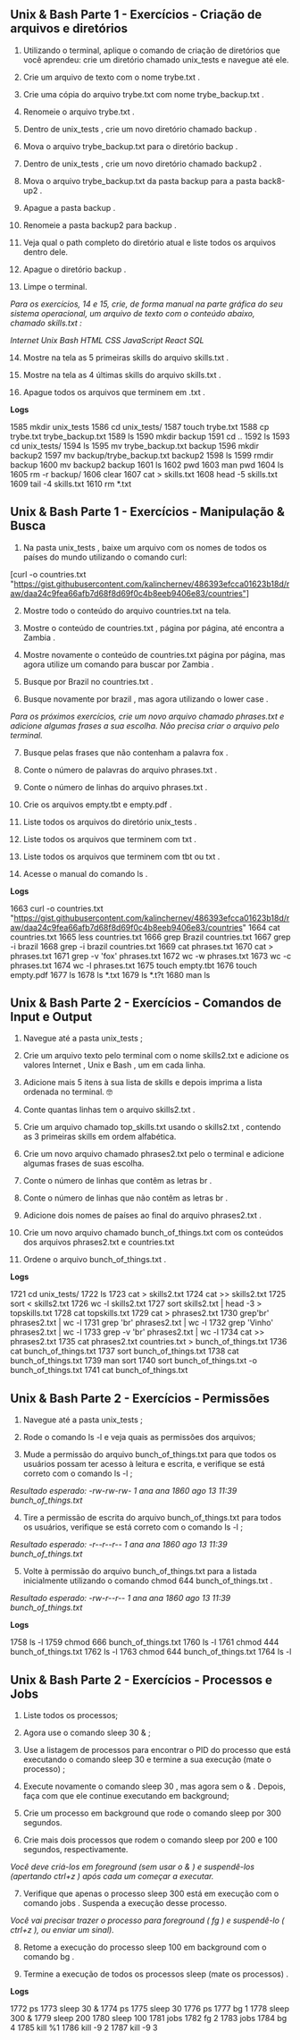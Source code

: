 ## Unix & Bash Parte 1 - Exercícios - Criação de arquivos e diretórios

1. Utilizando o terminal, aplique o comando de criação de diretórios que você aprendeu: crie um diretório chamado unix_tests e navegue até ele.
2. Crie um arquivo de texto com o nome trybe.txt .

3. Crie uma cópia do arquivo trybe.txt com nome trybe_backup.txt .
 
4. Renomeie o arquivo trybe.txt .

5. Dentro de unix_tests , crie um novo diretório chamado backup .

6. Mova o arquivo trybe_backup.txt para o diretório backup .

7. Dentro de unix_tests , crie um novo diretório chamado backup2 .

8. Mova o arquivo trybe_backup.txt da pasta backup para a pasta back8-up2 .

9. Apague a pasta backup .

10. Renomeie a pasta backup2 para backup .

11. Veja qual o path completo do diretório atual e liste todos os arquivos dentro dele.

12. Apague o diretório backup .

13. Limpe o terminal.

*Para os exercícios, 14 e 15, crie, de forma manual na parte gráfica do seu sistema operacional, um arquivo de texto com o conteúdo abaixo, chamado skills.txt :*

*Internet*
*Unix*
*Bash*
*HTML*
*CSS*
*JavaScript*
*React*
*SQL*

14. Mostre na tela as 5 primeiras skills do arquivo skills.txt .

15. Mostre na tela as 4 últimas skills do arquivo skills.txt .

16. Apague todos os arquivos que terminem em .txt .

 **Logs**

 1585  mkdir unix_tests
 1586  cd unix_tests/
 1587  touch trybe.txt
 1588  cp trybe.txt trybe_backup.txt
 1589  ls
 1590  mkdir backup
 1591  cd ..
 1592  ls
 1593  cd unix_tests/
 1594  ls
 1595  mv trybe_backup.txt backup
 1596  mkdir backup2
 1597  mv backup/trybe_backup.txt backup2
 1598  ls
 1599  rmdir backup
 1600  mv backup2 backup
 1601  ls
 1602  pwd
 1603  man pwd
 1604  ls
 1605  rm -r backup/
 1606  clear
 1607  cat > skills.txt
 1608  head -5 skills.txt 
 1609  tail -4 skills.txt 
 1610  rm *.txt

## Unix & Bash Parte 1 - Exercícios - Manipulação & Busca

1. Na pasta unix_tests , baixe um arquivo com os nomes de todos os países do mundo utilizando o comando curl:

[curl -o countries.txt "https://gist.githubusercontent.com/kalinchernev/486393efcca01623b18d/raw/daa24c9fea66afb7d68f8d69f0c4b8eeb9406e83/countries"]

2. Mostre todo o conteúdo do arquivo countries.txt na tela.

3. Mostre o conteúdo de countries.txt , página por página, até encontra a Zambia .

4. Mostre novamente o conteúdo de countries.txt página por página, mas agora utilize um comando para buscar por Zambia .

5. Busque por Brazil no countries.txt .

6. Busque novamente por brazil , mas agora utilizando o lower case .

*Para os próximos exercícios, crie um novo arquivo chamado phrases.txt e adicione algumas frases a sua escolha. Não precisa criar o arquivo pelo terminal.*

7. Busque pelas frases que não contenham a palavra fox .

8. Conte o número de palavras do arquivo phrases.txt .

9. Conte o número de linhas do arquivo phrases.txt .

10. Crie os arquivos empty.tbt e empty.pdf .

11. Liste todos os arquivos do diretório unix_tests .

12. Liste todos os arquivos que terminem com txt .

13. Liste todos os arquivos que terminem com tbt ou txt .

14. Acesse o manual do comando ls .

 **Logs**
 
1663  curl -o countries.txt "https://gist.githubusercontent.com/kalinchernev/486393efcca01623b18d/raw/daa24c9fea66afb7d68f8d69f0c4b8eeb9406e83/countries"
 1664  cat countries.txt 
 1665  less countries.txt 
 1666  grep Brazil countries.txt 
 1667  grep -i brazil
 1668  grep -i brazil countries.txt
 1669  cat phrases.txt
 1670  cat > phrases.txt
 1671  grep -v 'fox' phrases.txt 
 1672  wc -w phrases.txt 
 1673  wc -c phrases.txt 
 1674  wc -l phrases.txt 
 1675  touch empty.tbt
 1676  touch empty.pdf
 1677  ls
 1678  ls *.txt
 1679  ls *.t?t
 1680  man ls
 
## Unix & Bash Parte 2 - Exercícios - Comandos de Input e Output

1. Navegue até a pasta unix_tests ;

2. Crie um arquivo texto pelo terminal com o nome skills2.txt e adicione os valores Internet , Unix e Bash , um em cada linha.

3. Adicione mais 5 itens à sua lista de skills e depois imprima a lista ordenada no terminal. 🤓

4. Conte quantas linhas tem o arquivo skills2.txt .

5. Crie um arquivo chamado top_skills.txt usando o skills2.txt , contendo as 3 primeiras skills em ordem alfabética.

6. Crie um novo arquivo chamado phrases2.txt pelo o terminal e adicione algumas frases de suas escolha.

7. Conte o número de linhas que contêm as letras br .

8. Conte o número de linhas que não contêm as letras br .

9. Adicione dois nomes de países ao final do arquivo phrases2.txt .

10. Crie um novo arquivo chamado bunch_of_things.txt com os conteúdos dos arquivos phrases2.txt e countries.txt

11. Ordene o arquivo bunch_of_things.txt .

 **Logs**
 
 1721  cd unix_tests/
 1722  ls
 1723  cat > skills2.txt
 1724  cat >> skills2.txt 
 1725  sort < skills2.txt 
 1726  wc -l skills2.txt 
 1727  sort skills2.txt | head -3 > topskills.txt
 1728  cat topskills.txt 
 1729  cat > phrases2.txt 
 1730  grep'br' phrases2.txt | wc -l
 1731  grep 'br' phrases2.txt | wc -l
 1732  grep 'Vinho' phrases2.txt | wc -l
 1733  grep -v 'br' phrases2.txt | wc -l
 1734  cat >> phrases2.txt 
 1735  cat phrases2.txt countries.txt > bunch_of_things.txt
 1736  cat bunch_of_things.txt 
 1737  sort bunch_of_things.txt 
 1738  cat bunch_of_things.txt 
 1739  man sort
 1740  sort bunch_of_things.txt -o bunch_of_things.txt 
 1741  cat bunch_of_things.txt 
 
## Unix & Bash Parte 2 - Exercícios - Permissões 

1. Navegue até a pasta unix_tests ;

2. Rode o comando ls -l e veja quais as permissões dos arquivos;

3. Mude a permissão do arquivo bunch_of_things.txt para que todos os usuários possam ter acesso à leitura e escrita, e verifique se está correto com o comando ls -l ;

*Resultado esperado: -rw-rw-rw- 1 ana ana 1860 ago 13 11:39 bunch_of_things.txt*

4. Tire a permissão de escrita do arquivo bunch_of_things.txt para todos os usuários, verifique se está correto com o comando ls -l ;

*Resultado esperado: -r--r--r-- 1 ana ana 1860 ago 13 11:39 bunch_of_things.txt*

5. Volte à permissão do arquivo bunch_of_things.txt para a listada inicialmente utilizando o comando chmod 644 bunch_of_things.txt .

*Resultado esperado: -rw-r--r-- 1 ana ana 1860 ago 13 11:39 bunch_of_things.txt*

 **Logs**

 1758 ls -l 
 1759  chmod 666 bunch_of_things.txt 
 1760  ls -l
 1761  chmod 444 bunch_of_things.txt 
 1762  ls -l
 1763  chmod 644 bunch_of_things.txt 
 1764  ls -l

## Unix & Bash Parte 2 - Exercícios - Processos e Jobs

1. Liste todos os processos;

2. Agora use o comando sleep 30 & ;

3. Use a listagem de processos para encontrar o PID do processo que está executando o comando sleep 30 e termine a sua execução (mate o processo) ;

4. Execute novamente o comando sleep 30 , mas agora sem o & . Depois, faça com que ele continue executando em background;

5. Crie um processo em background que rode o comando sleep por 300 segundos.

6. Crie mais dois processos que rodem o comando sleep por 200 e 100 segundos, respectivamente.

*Você deve criá-los em foreground (sem usar o & ) e suspendê-los (apertando ctrl+z ) após cada um começar a executar.*

7. Verifique que apenas o processo sleep 300 está em execução com o comando jobs . Suspenda a execução desse processo.

*Você vai precisar trazer o processo para foreground ( fg ) e suspendê-lo ( ctrl+z ), ou enviar um sinal).*

8. Retome a execução do processo sleep 100 em background com o comando bg .

9. Termine a execução de todos os processos sleep (mate os processos) .

 **Logs**
 
 1772  ps
 1773  sleep 30 &
 1774  ps
 1775 sleep 30
 1776  ps
 1777  bg 1
 1778  sleep 300 &
 1779  sleep 200
 1780  sleep 100
 1781  jobs
 1782  fg 2
 1783  jobs
 1784  bg 4
 1785  kill %1
 1786  kill -9 2
 1787  kill -9 3


 
